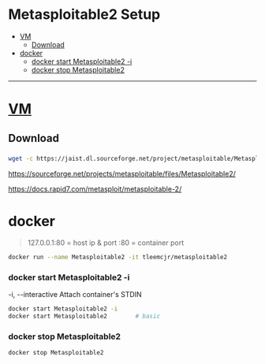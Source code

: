 # Metasploitable2 Setup

- [VM](#vm)
    - [Download](#download)
- [docker](#docker)
    - [docker start Metasploitable2 -i](#docker-start-metasploitable2--i)
    - [docker stop Metasploitable2](#docker-stop-metasploitable2)

-------------------------------------------

# [VM](#vm-1)
## Download
### 
```sh
wget -c https://jaist.dl.sourceforge.net/project/metasploitable/Metasploitable2/metasploitable-linux-2.0.0.zip
```

https://sourceforge.net/projects/metasploitable/files/Metasploitable2/

https://docs.rapid7.com/metasploit/metasploitable-2/

# docker
> 127.0.0.1:80 = host ip & port
> :80 = container port
```sh
docker run --name Metasploitable2 -it tleemcjr/metasploitable2
```

### docker start Metasploitable2 -i
-i, --interactive          Attach container's STDIN
```sh
docker start Metasploitable2 -i
docker start Metasploitable2        # basic
```

### docker stop Metasploitable2
```sh
docker stop Metasploitable2
```

### 
```sh

```

### 
```sh

```

### 
```sh

```

### 
```sh

```

### 
```sh

```

### 
```sh

```

### 
```sh

```

### 
```sh

```